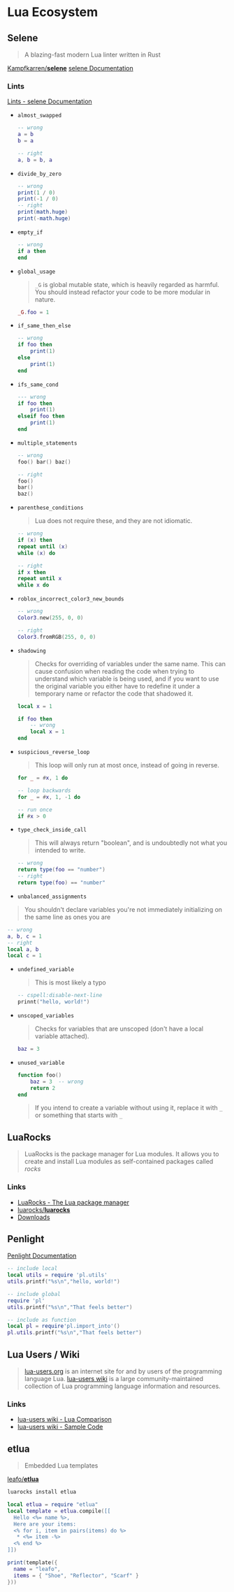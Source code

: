 # Lua Ecosystem
<!-- markdownlint-disable MD024 -->


## Selene

> A blazing-fast modern Lua linter written in Rust


[Kampfkarren/**selene**](https://github.com/Kampfkarren/selene)
[selene Documentation](https://kampfkarren.github.io/selene/)


### Lints

[Lints - selene Documentation](https://kampfkarren.github.io/selene/lints/index.html)


* `almost_swapped`

    ```lua
    -- wrong
    a = b
    b = a

    -- right
    a, b = b, a
    ```


* `divide_by_zero`


    ```lua
    -- wrong
    print(1 / 0)
    print(-1 / 0)
    -- right
    print(math.huge)
    print(-math.huge)
    ```

* `empty_if`

    ```lua
    -- wrong
    if a then
    end
    ```

* `global_usage`

  > `_G` is global mutable state, which is heavily regarded as harmful.
  > You should instead refactor your code to be more modular in nature.

  ```lua
  _G.foo = 1
  ```

* `if_same_then_else`

    ```lua
    -- wrong
    if foo then
        print(1)
    else
        print(1)
    end
    ```

* `ifs_same_cond`

    ```lua
    --- wrong
    if foo then
        print(1)
    elseif foo then
        print(1)
    end
    ```

* `multiple_statements`

    ```lua
    -- wrong
    foo() bar() baz()

    -- right
    foo()
    bar()
    baz()
    ```

 <!-- cspell:disable-next-line -->
* `parenthese_conditions`

  > Lua does not require these, and they are not idiomatic.


    ```lua
    -- wrong
    if (x) then
    repeat until (x)
    while (x) do

    -- right
    if x then
    repeat until x
    while x do
    ```

* `roblox_incorrect_color3_new_bounds`

    ```lua
    -- wrong
    Color3.new(255, 0, 0)

    -- right
    Color3.fromRGB(255, 0, 0)
    ```

* `shadowing`

    > Checks for overriding of variables under the same name.
    > This can cause confusion when reading the code when trying to understand which variable is being used, and if you want to use the original variable you either have to redefine it under a temporary name or refactor the code that shadowed it.

    ```lua
    local x = 1

    if foo then
        -- wrong
        local x = 1
    end
    ```

* `suspicious_reverse_loop`

   > This loop will only run at most once, instead of going in reverse.


    ```lua
    for _ = #x, 1 do

    -- loop backwards
    for _ = #x, 1, -1 do

    -- run once
    if #x > 0
    ```

* `type_check_inside_call`

    > This will always return "boolean", and is undoubtedly not what you intended to write.

    ```lua
    -- wrong
    return type(foo == "number")
    -- right
    return type(foo) == "number"
    ```

* `unbalanced_assignments`

> You shouldn't declare variables you're not immediately initializing on the same line as ones you are


```lua
-- wrong
a, b, c = 1
-- right
local a, b
local c = 1
```

* `undefined_variable`

    > This is most likely a typo

    ```lua
    -- cspell:disable-next-line
    prinnt("hello, world!")
    ```

* `unscoped_variables`


    > Checks for variables that are unscoped (don't have a local variable attached).

    ```lua
    baz = 3
    ```

* `unused_variable`

    ```lua
    function foo()
        baz = 3  -- wrong
        return 2
    end
    ```

    > If you intend to create a variable without using it, replace it with `_` or something that starts with `_`


## LuaRocks


> LuaRocks is the package manager for Lua modules.
> It allows you to create and install Lua modules as self-contained packages called *rocks*

### Links


* [LuaRocks - The Lua package manager](https://luarocks.org/)
* [luarocks/**luarocks**](https://github.com/luarocks/luarocks)
* [Downloads](http://luarocks.github.io/luarocks/releases/)


## Penlight

[Penlight Documentation](http://stevedonovan.github.io/Penlight/api/manual/01-introduction.md.html#)

```lua
-- include local
local utils = require 'pl.utils'
utils.printf("%s\n","hello, world!")

-- include global
require 'pl'
utils.printf("%s\n","That feels better")

-- include as function
local pl = require'pl.import_into'()
pl.utils.printf("%s\n","That feels better")
```

## Lua Users / Wiki

> [lua-users.org](http://lua-users.org/) is an internet site for and by users of the programming language Lua.
> [lua-users wiki](http://lua-users.org/wiki/) is a large community-maintained collection of Lua programming language information and resources.

### Links

* [lua-users wiki - Lua Comparison](http://lua-users.org/wiki/LuaComparison)
* [lua-users wiki - Sample Code](http://lua-users.org/wiki/SampleCode)


## etlua

> Embedded Lua templates

[leafo/**etlua**](https://github.com/leafo/etlua)

```bash
luarocks install etlua
```

```lua
local etlua = require "etlua"
local template = etlua.compile([[
  Hello <%= name %>,
  Here are your items:
  <% for i, item in pairs(items) do %>
   * <%= item -%>
  <% end %>
]])

print(template({
  name = "leafo",
  items = { "Shoe", "Reflector", "Scarf" }
}))
```


